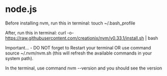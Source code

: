 # node.js

Before installing nvm, run this in terminal: touch ~/.bash_profile

After, run this in terminal:
curl -o- https://raw.githubusercontent.com/creationix/nvm/v0.33.1/install.sh | bash

Important... - DO NOT forget to Restart your terminal OR use command source ~/.nvm/nvm.sh (this will refresh the available commands in your system path).

In the terminal, use command nvm --version and you should see the version
